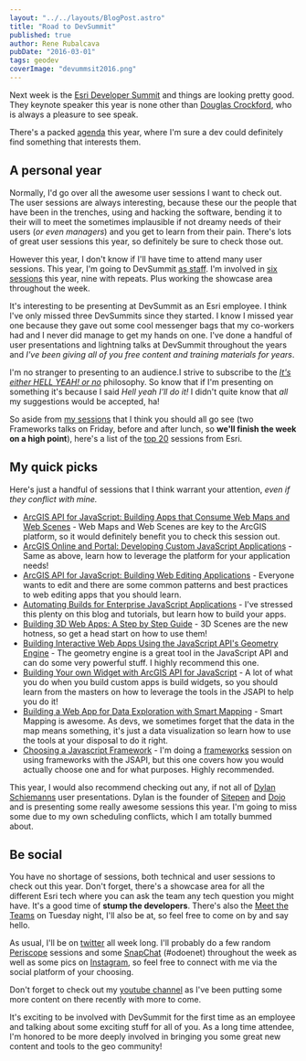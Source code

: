 ```yaml
---
layout: "../../layouts/BlogPost.astro"
title: "Road to DevSummit"
published: true
author: Rene Rubalcava
pubDate: "2016-03-01"
tags: geodev
coverImage: "devummsit2016.png"
---
```


Next week is the [Esri Developer Summit](http://www.esri.com/events/devsummit) and things are looking pretty good. They keynote speaker this year is none other than [Douglas Crockford](http://www.crockford.com/), who is always a pleasure to see speak.

There's a packed [agenda](http://www.esri.com/events/devsummit/agenda/detailed-agenda) this year, where I'm sure a dev could definitely find something that interests them.

## A personal year

Normally, I'd go over all the awesome user sessions I want to check out. The user sessions are always interesting, because these our the people that have been in the trenches, using and hacking the software, bending it to their will to meet the sometimes implausible if not dreamy needs of their users (_or even managers_) and you get to learn from their pain. There's lots of great user sessions this year, so definitely be sure to check those out.

However this year, I don't know if I'll have time to attend many user sessions. This year, I'm going to DevSummit [as staff](https://odoe.net/blog/im-going-to-esri/). I'm involved in [six sessions](https://devsummit.schedule.esri.com/#presenters/56b287254be5dd46a300005d) this year, nine with repeats. Plus working the showcase area throughout the week.

It's interesting to be presenting at DevSummit as an Esri employee. I think I've only missed three DevSummits since they started. I know I missed year one because they gave out some cool messenger bags that my co-workers had and I never did manage to get my hands on one. I've done a handful of user presentations and lightning talks at DevSummit throughout the years and _I've been giving all of you free content and training materials for years_.

I'm no stranger to presenting to an audience.I strive to subscribe to the _[It's either HELL YEAH! or no](https://sivers.org/hellyeah)_ philosophy. So know that if I'm presenting on something it's because I said _Hell yeah I'll do it!_ I didn't quite know that _all_ my suggestions would be accepted, ha!

So aside from [my sessions](https://devsummit.schedule.esri.com/#presenters/56b287254be5dd46a300005d) that I think you should all go see (two Frameworks talks on Friday, before and after lunch, so **we'll finish the week on a high point**), here's a list of the [top 20](http://www.esri.com/events/devsummit/agenda/top-20-sessions) sessions from Esri.

## My quick picks

Here's just a handful of sessions that I think warrant your attention, _even if they conflict with mine._

- [ArcGIS API for JavaScript: Building Apps that Consume Web Maps and Web Scenes](https://devsummit.schedule.esri.com/#schedule/56b287504be5dd46a3000316/56b287504be5dd46a3000317) - Web Maps and Web Scenes are key to the ArcGIS platform, so it would definitely benefit you to check this session out.
- [ArcGIS Online and Portal: Developing Custom JavaScript Applications](https://devsummit.schedule.esri.com/#schedule/56b2872f4be5dd46a30001ea/56b287304be5dd46a30001eb) - Same as above, learn how to leverage the platform for your application needs!
- [ArcGIS API for JavaScript: Building Web Editing Applications](https://devsummit.schedule.esri.com/#schedule/56b2872c4be5dd46a30001b3/56b2872c4be5dd46a30001b4) - Everyone wants to edit and there are some common patterns and best practices to web editing apps that you should learn.
- [Automating Builds for Enterprise JavaScript Applications](https://devsummit.schedule.esri.com/#schedule/56b2874f4be5dd46a300030e/56b4eff34be5dd8f3401d266) - I've stressed this plenty on this blog and tutorials, but learn how to build your apps.
- [Building 3D Web Apps: A Step by Step Guide](https://devsummit.schedule.esri.com/#schedule/56b287474be5dd46a30002d1/56b287474be5dd46a30002d2) - 3D Scenes are the new hotness, so get a head start on how to use them!
- [Building Interactive Web Apps Using the JavaScript API's Geometry Engine](https://devsummit.schedule.esri.com/#schedule/56b2872d4be5dd46a30001bc/56b2872d4be5dd46a30001c0) - The geometry engine is a great tool in the JavaScript API and can do some very powerful stuff. I highly recommend this one.
- [Building Your own Widget with ArcGIS API for JavaScript](https://devsummit.schedule.esri.com/#schedule/56b2874e4be5dd46a3000305/56b2874e4be5dd46a3000306) - A lot of what you do when you build custom apps is build widgets, so you should learn from the masters on how to leverage the tools in the JSAPI to help you do it!
- [Building a Web App for Data Exploration with Smart Mapping](https://devsummit.schedule.esri.com/#schedule/56b2873a4be5dd46a3000261/56b3d2c94be5dd6b69003e7b) - Smart Mapping is awesome. As devs, we sometimes forget that the data in the map means something, it's just a data visualization so learn how to use the tools at your disposal to do it right.
- [Choosing a Javascript Framework](https://devsummit.schedule.esri.com/#schedule/56b287294be5dd46a3000189/56b287294be5dd46a300018a) - I'm doing a [frameworks](https://devsummit.schedule.esri.com/#schedule/56b2875c4be5dd46a300035f/56b2875c4be5dd46a3000360) session on using frameworks with the JSAPI, but this one covers how you would actually choose one and for what purposes. Highly recommended.

This year, I would also recommend checking out any, if not all of [Dylan Schiemanns](https://devsummit.schedule.esri.com/#search/sessions/q:Dylan) user presentations. Dylan is the founder of [Sitepen](https://www.sitepen.com/) and [Dojo](http://dojotoolkit.org/) and is presenting some really awesome sessions this year. I'm going to miss some due to my own scheduling conflicts, which I am totally bummed about.

## Be social

You have no shortage of sessions, both technical and user sessions to check out this year. Don't forget, there's a showcase area for all the different Esri tech where you can ask the team any tech question you might have. It's a good time of **stump the developers**. There's also the [Meet the Teams](https://devsummit.schedule.esri.com/#schedule/56b287654be5dd46a300039f/56b287664be5dd46a30003a0) on Tuesday night, I'll also be at, so feel free to come on by and say hello.

As usual, I'll be on [twitter](https://twitter.com/odoenet) all week long. I'll probably do a few random [Periscope](https://www.periscope.tv/) sessions and some [SnapChat](https://www.snapchat.com/) (#odoenet) throughout the week as well as some pics on [Instagram](https://www.instagram.com/odoenet/), so feel free to connect with me via the social platform of your choosing.

Don't forget to check out my [youtube channel](https://www.youtube.com/channel/UCo7tc3KZgH4GMUcqcSFBLOQ) as I've been putting some more content on there recently with more to come.

It's exciting to be involved with DevSummit for the first time as an employee and talking about some exciting stuff for all of you. As a long time attendee, I'm honored to be more deeply involved in bringing you some great new content and tools to the geo community!
